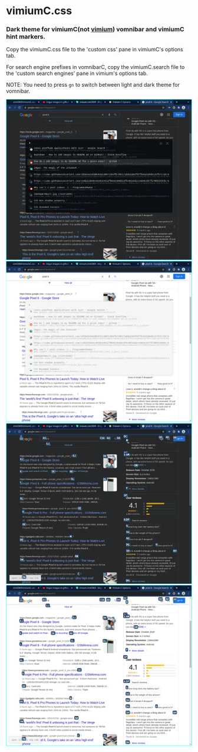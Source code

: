 # vimiumC.css

### Dark theme for vimiumC(not [vimium](https://github.com/zim0369/vimium.css)) vomnibar and vimiumC hint markers.

Copy the vimiumC.css file to the 'custom css' pane in vimiumC's options tab. 

For search engine prefixes in vomnibarC, copy the vimiumC.search file to the 'custom search engines' pane in vimium's options tab.

NOTE: You need to press `gn` to switch between light and dark theme for vomnibar.

![vomnibar on dark background](pictures/vomd.png)
![vomnibar on light background](pictures/voml.png)
![hint markers on dark background](pictures/markd.png)
![hint markers on light background](pictures/markl.png)
